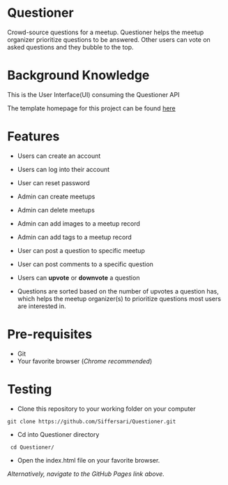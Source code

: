 # Questioner

Crowd-source questions for a meetup. Questioner helps the meetup organizer prioritize
questions to be answered. Other users can vote on asked questions and they bubble to the top.

# Background Knowledge
This is the User Interface(UI) consuming the Questioner API

The template homepage for this project can be found [here](https://siffersari.github.io/Questioner-Ultimate/index.html)

# Features
* Users can create an account
* Users can log into their account
* User can reset password
* Admin can create meetups
* Admin can delete meetups
* Admin can add images to a meetup record
* Admin can add tags to a meetup record

* User can post a question to specific meetup
* User can post comments to a specific question
* Users can **upvote** or **downvote** a question
* Questions are sorted based on the number of upvotes a question has, which helps the
meetup organizer(s) to prioritize questions most users are interested in.

# Pre-requisites
* Git
* Your favorite browser (*Chrome recommended*)


# Testing 
* Clone this repository to your working folder on your computer
``` 
git clone https://github.com/Siffersari/Questioner.git
 ```

 * Cd into Questioner directory
 ```
  cd Questioner/
  ```
* Open the index.html file on your favorite browser.

*Alternatively, navigate to the GitHub Pages link above.*